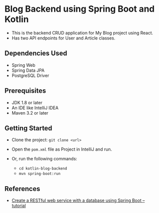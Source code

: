# Blog Backend using Spring Boot and Kotlin

- This is the backend CRUD application for My Blog project using React.
- Has two API endpoints for User and Article classes.

## Dependencies Used

- Spring Web
- Spring Data JPA
- PostgreSQL Driver

## Prerequisites

- JDK 1.8 or later
- An IDE like IntelliJ IDEA
- Maven 3.2 or later

## Getting Started

- Clone the project: `git clone <url>`
- Open the `pom.xml` file as Project in IntelliJ and run.
- Or, run the following commands:

    - `cd kotlin-blog-backend`
    - `mvn spring-boot:run`

## References

- [Create a RESTful web service with a database using Spring Boot – tutorial](https://kotlinlang.org/docs/jvm-spring-boot-restful.html)
